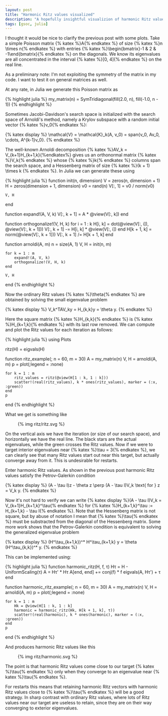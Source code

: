 ```yaml
---
layout: post
title: "Harmonic Ritz values visualized"
description: "A hopefully insightful visualizion of harmonic Ritz values versus ordinary Ritz values."
tags: [gsoc, julia]
---
```


I thought it would be nice to clarify the previous post with some plots. Take a simple Poisson matrix {% katex %}A{% endkatex %} of size {% katex %}n \times n{% endkatex %} with entries {% katex %}\begin{bmatrix}-1 & 2 & -1\end{bmatrix}{% endkatex %} on the diagonals. We know its eigenvalues are all concentrated in the interval {% katex %}[0, 4]{% endkatex %} on the real line. 

As a preliminary note: I'm not exploiting the symmetry of the matrix in my code. I want to test it on general matrices as well.

At any rate, in Julia we generate this Poisson matrix as

{% highlight julia %}
my_matrix(n) = SymTridiagonal(fill(2.0, n), fill(-1.0, n - 1))
{% endhighlight %}

Sometimes Jacobi-Davidson's search space is initialized with the search space of Arnoldi's method, namely a Krylov subspace with a random initial vector {% katex %}v_0{% endkatex %}:

{% katex display %}
\mathcal{V} = \mathcal{K}_k(A, v_0) = span\{v_0, Av_0, \cdots, A^{k-1}v_0\}.
{% endkatex %}

The well-known Arnoldi decomposition {% katex %}AV_k = V_{k+1}H_{k+1,k}{%endkatex%} gives us an orthonormal matrix {% katex %}V_k{% endkatex %} whose {% katex %}k{% endkatex %} columns span the search space, and a Hessenberg matrix of size {% katex %}(k + 1) \times k {% endkatex %}. In Julia we can generate these using

{% highlight julia %}
function init(n, dimension)
    V = zeros(n, dimension + 1)
    H = zeros(dimension + 1, dimension)
    v0 = rand(n)
    V[:, 1] = v0 / norm(v0)

    V, H
end

function expand!(A, V, k)
    V[:, k + 1] = A * @view(V[:, k])
end

function orthogonalize!(V, H, k)
    for i = 1 : k
        H[i, k] = dot(@view(V[:, i]), @view(V[:, k + 1]))
        V[:, k + 1] -= H[i, k] * @view(V[:, i])
    end
    H[k + 1, k] = norm(@view(V[:, k + 1]))
    V[:, k + 1] /= H[k + 1, k]
end

function arnoldi(A, m)
    n = size(A, 1)
    V, H = init(n, m)

    for k = 1 : m
        expand!(A, V, k)
        orthogonalize!(V, H, k)
    end

    V, H
end
{% endhighlight %}

Now the ordinary Ritz values {% katex %}\theta{% endkatex %} are obtained by solving the small eigenvalue problem

{% katex display %}
V_k^TAV_ky = H_{k,k}y = \theta y.
{% endkatex %}

Here the square matrix {% katex %}H_{k,k}{% endkatex %} is {% katex %}H_{k+1,k}{% endkatex %} with its last row removed. We can compute and plot the Ritz values for each iteration as follows:

{% highlight julia %}
using Plots

ritz(H) = eigvals(H)

function ritz_example(; n = 60, m = 30)
    A = my_matrix(n)
    V, H = arnoldi(A, m)
    p = plot(;legend = :none)

    for k = 1 : m
        ritz_values = ritz(@view(H[1 : k, 1 : k]))
        scatter!(real(ritz_values), k * ones(ritz_values), marker = (:x, :green))
    end
    p
end
{% endhighlight %}

What we get is something like

<figure class="full_width_fig">
    {% img ritz/ritz.svg %}
</figure>

On the vertical axis we have the iteration (or size of our search space), and horizontally we have the real line. The black stars are the actual eigenvalues, while the green crosses the Ritz values. Now if we were to target interior eigenvalues near {% katex %}\tau = 3{% endkatex %}, we can clearly see that many Ritz values start out near this target, but actually converge away from it. This is undesirable for restarts.

Enter harmonic Ritz values. As shown in the previous post harmonic Ritz values satisfy the Petrov-Galerkin condition

{% katex display %}
(A - \tau I)z - \theta z \perp (A - \tau I)V_k \text{ for } z = V_k y.
{% endkatex %}

Now it's not hard to verify we can write {% katex display %}(A - \tau I)V_k = V_{k+1}H_{k+1,k}^\tau{% endkatex %} for {% katex %}H_{k+1,k}^\tau := H_{k+1,k} - \tau I{% endkatex %}. Note that the Hessenberg matrix is not square, but by abuse of notation I mean that {% katex %}\tau{% endkatex %} must be substracted from the diagonal of the Hessenberg matrix. Some more work shows that the Petrov-Galerkin condition is equivalent to solving the generalized eigenvalue problem

{% katex display %}
(H^\tau_{k+1,k})^* H^\tau_{k+1,k} y = \theta (H^\tau_{k,k})^* y.
{% endkatex %}

This can be implemented using:

{% highlight julia %}
function harmonic_ritz(H, f, τ)
    Hτ = H - UniformScaling(τ)
    A = Hτ' * Hτ
    A[end, end] += conj(f) * f
    eigvals(A, Hτ') + τ
end

function harmonic_ritz_example(; n = 60, m = 30)
    A = my_matrix(n)
    V, H = arnoldi(A, m)
    p = plot(;legend = :none)

    for k = 1 : m
        Hk = @view(H[1 : k, 1 : k]
        harmonic = harmonic_ritz(Hk, H[k + 1, k], τ))
        scatter!(real(harmonic), k * ones(harmonic), marker = (:x, :green))
    end
    p
end
{% endhighlight %}

And produces harmonic Ritz values like this

<figure class="full_width_fig">
    {% img ritz/harmonic.svg %}
</figure>

The point is that harmonic Ritz values come close to our target {% katex %}\tau{% endkatex %} only when they converge to an eigenvalue near {% katex %}\tau{% endkatex %}.

For restarts this means that retaining harmonic Ritz vectors with harmonic Ritz values close to {% katex %}\tau{% endkatex %} will be a good strategy. In sharp contrast with ordinary Ritz values, where lots of Ritz values near our target are useless to retain, since they are on their way converging to exterior eigenvalues.